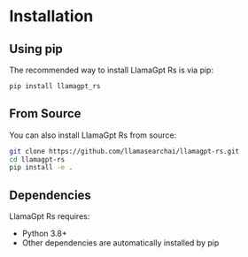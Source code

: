 # Installation

## Using pip

The recommended way to install LlamaGpt Rs is via pip:

```bash
pip install llamagpt_rs
```

## From Source

You can also install LlamaGpt Rs from source:

```bash
git clone https://github.com/llamasearchai/llamagpt-rs.git
cd llamagpt-rs
pip install -e .
```

## Dependencies

LlamaGpt Rs requires:

- Python 3.8+
- Other dependencies are automatically installed by pip
